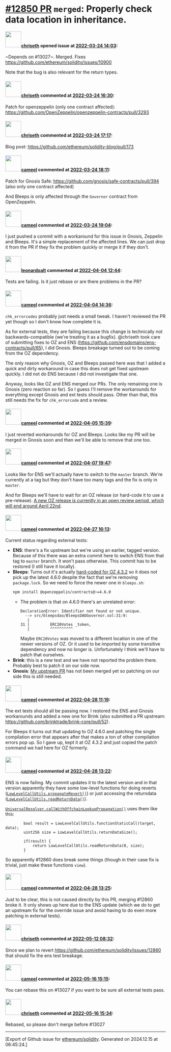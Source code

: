 # [\#12850 PR](https://github.com/ethereum/solidity/pull/12850) `merged`: Properly check data location in inheritance.

#### <img src="https://avatars.githubusercontent.com/u/9073706?v=4" width="50">[chriseth](https://github.com/chriseth) opened issue at [2022-03-24 14:03](https://github.com/ethereum/solidity/pull/12850):

~Depends on #13027~. Merged.
Fixes https://github.com/ethereum/solidity/issues/10900

Note that the bug is also relevant for the return types.

#### <img src="https://avatars.githubusercontent.com/u/9073706?v=4" width="50">[chriseth](https://github.com/chriseth) commented at [2022-03-24 16:30](https://github.com/ethereum/solidity/pull/12850#issuecomment-1077813506):

Patch for openzeppelin (only one contract affected): https://github.com/OpenZeppelin/openzeppelin-contracts/pull/3293

#### <img src="https://avatars.githubusercontent.com/u/9073706?v=4" width="50">[chriseth](https://github.com/chriseth) commented at [2022-03-24 17:17](https://github.com/ethereum/solidity/pull/12850#issuecomment-1077855716):

Blog post: https://github.com/ethereum/solidity-blog/pull/173

#### <img src="https://avatars.githubusercontent.com/u/137030?v=4" width="50">[cameel](https://github.com/cameel) commented at [2022-03-24 18:11](https://github.com/ethereum/solidity/pull/12850#issuecomment-1077903744):

Patch for Gnosis Safe: https://github.com/gnosis/safe-contracts/pull/394 (also only one contract affected)

And Bleeps is only affected through the `Governor` contract from OpenZeppelin.

#### <img src="https://avatars.githubusercontent.com/u/137030?v=4" width="50">[cameel](https://github.com/cameel) commented at [2022-03-24 19:04](https://github.com/ethereum/solidity/pull/12850#issuecomment-1077952704):

I just pushed a commit with a workaround for this issue in Gnosis, Zeppelin and Bleeps. It's a simple replacement of the affected lines. We can just drop it from the PR if they fix the problem quickly or merge it if they don't.

#### <img src="https://avatars.githubusercontent.com/u/504195?u=ce2facd14af9fd474ebff49f0d44891f56f7500f&v=4" width="50">[leonardoalt](https://github.com/leonardoalt) commented at [2022-04-04 12:44](https://github.com/ethereum/solidity/pull/12850#issuecomment-1087508281):

Tests are failing. Is it just rebase or are there problems in the PR?

#### <img src="https://avatars.githubusercontent.com/u/137030?v=4" width="50">[cameel](https://github.com/cameel) commented at [2022-04-04 14:36](https://github.com/ethereum/solidity/pull/12850#issuecomment-1087639038):

`chk_errorcodes` probably just needs a small tweak. I haven't reviewed the PR yet though so I don't know how complete it is.

As for external tests, they are failing because this change is technically not backwards-compatible (we're treating it as a bugfix). @chriseth took care of submitting fixes to OZ and ENS (https://github.com/ensdomains/ens-contracts/pull/65), I did Gnosis. Bleeps breakage turned out to be coming from the OZ dependency.

The only reason why Gnosis, OZ and Bleeps passed here was that I added a quick and dirty workaround in case this does not get fixed upstream quickly. I did not do ENS because I did not investigate that one.

Anyway, looks like OZ and ENS merged our PRs. The only remaining one is Gnosis (zero reaction so far). So I guess I'll remove the workarounds for everything except Gnosis and ext tests should pass. Other than that, this still needs the fix for `chk_errorcode` and a review.

#### <img src="https://avatars.githubusercontent.com/u/137030?v=4" width="50">[cameel](https://github.com/cameel) commented at [2022-04-05 15:39](https://github.com/ethereum/solidity/pull/12850#issuecomment-1088885101):

I just reverted workarounds for OZ and Bleeps. Looks like my PR will be merged in Gnosis soon and then we'll be able to remove that one too.

#### <img src="https://avatars.githubusercontent.com/u/137030?v=4" width="50">[cameel](https://github.com/cameel) commented at [2022-04-07 19:47](https://github.com/ethereum/solidity/pull/12850#issuecomment-1092137079):

Looks like for ENS we'll actually have to switch to the `master` branch. We're currently at a tag but they don't have too many tags and the fix is only in `master`.

And for Bleeps we'll have to wait for an OZ release (or hard-code it to use a pre-release). [A new OZ release is currently in an open review period, which will end around April 22nd](https://forum.openzeppelin.com/t/release-candidate-for-contracts-4-6-open-review-period/27075).

#### <img src="https://avatars.githubusercontent.com/u/137030?v=4" width="50">[cameel](https://github.com/cameel) commented at [2022-04-27 16:13](https://github.com/ethereum/solidity/pull/12850#issuecomment-1111193831):

Current status regarding external tests:
- **ENS**: there's a fix upstream but we're using an earlier, tagged version. Because of this there was an extra commit here to switch ENS from that tag to `master` branch. It won't pass otherwise. This commit has to be restored (I still have it locally).
- **Bleeps**: Turns out it's actually [hard-coded for OZ 4.3.2](https://github.com/wighawag/bleeps/blob/bb90cd033f91c56e3148f0609ebc128a55c9381f/contracts/package.json#L30) so it does not pick up the latest 4.6.0 despite the fact that we're removing `package.lock`. So we need to force the newer one in `bleeps.sh`:
    ```bash
    npm install @openzeppelin/contracts@>=4.6.0
    ```
    - The problem is that on 4.6.0 there's an unrelated error:
        ```
        DeclarationError: Identifier not found or not unique.
          --> src/bleepsdao/BleepsDAOGovernor.sol:31:9:
           |
        31 |         ERC20Votes _token,
           |         ^^^^^^^^^^
        ```
        Maybe `ERC20Votes` was moved to a different location in one of the newer versions of OZ. Or it used to be imported by some transitive dependency and now no longer is. Unfortunately I think we'll have to patch that ourselves.
- **Brink**: this is a new test and we have not reported the problem there. Probably best to patch it on our side now.
- **Gnosis**: [My upstream PR](https://github.com/safe-global/safe-contracts/pull/394) has not been merged yet so patching on our side this is still needed.

#### <img src="https://avatars.githubusercontent.com/u/137030?v=4" width="50">[cameel](https://github.com/cameel) commented at [2022-04-28 11:19](https://github.com/ethereum/solidity/pull/12850#issuecomment-1112083713):

The ext tests should all be passing now. I restored the ENS and Gnosis workarounds and added a new one for Brink (also submitted a PR upstream: https://github.com/brinktrade/brink-core/pull/52).

For Bleeps it turns out that updating to OZ 4.6.0 and patching the single compilation error that appears after that makes a ton of other compilation errors pop up. So I gave up, kept it at OZ 4.3.2 and just copied the patch command we had here for OZ formerly.

#### <img src="https://avatars.githubusercontent.com/u/137030?v=4" width="50">[cameel](https://github.com/cameel) commented at [2022-04-28 13:22](https://github.com/ethereum/solidity/pull/12850#issuecomment-1112197498):

ENS is now failing. My commit updates it to the latest version and in that version apparently they have some low-level functions for doing reverts ([`LowLevelCallUtils.propagateRevert()`](https://github.com/ensdomains/ens-contracts/blob/43b483db7ae3b13b985b3600779aa4e65ca22964/contracts/utils/LowLevelCallUtils.sol#L45-L53)) or just accessing the returndata ([`LowLevelCallUtils.readReturnData()`](https://github.com/ensdomains/ens-contracts/blob/43b483db7ae3b13b985b3600779aa4e65ca22964/contracts/utils/LowLevelCallUtils.sol#L33-L43)).

[`UniversalResolver.callWithOffchainLookupPropagation()`](https://github.com/ensdomains/ens-contracts/blob/43b483db7ae3b13b985b3600779aa4e65ca22964/contracts/utils/UniversalResolver.sol#L67-L73) uses them like this:
```solidity
        bool result = LowLevelCallUtils.functionStaticCall(target, data);
        uint256 size = LowLevelCallUtils.returnDataSize();

        if(result) {
            return LowLevelCallUtils.readReturnData(0, size);
        }
```

So apparently #12860 does break some things (though in their case fix is trivial, just make these functions `view`).

#### <img src="https://avatars.githubusercontent.com/u/137030?v=4" width="50">[cameel](https://github.com/cameel) commented at [2022-04-28 13:25](https://github.com/ethereum/solidity/pull/12850#issuecomment-1112201357):

Just to be clear, this is not caused directly by this PR, merging #12860 broke it. It only shows up here due to the ENS update (which we do to get an upstream fix for the override issue and avoid having to do even more patching in external tests).

#### <img src="https://avatars.githubusercontent.com/u/9073706?v=4" width="50">[chriseth](https://github.com/chriseth) commented at [2022-05-12 08:32](https://github.com/ethereum/solidity/pull/12850#issuecomment-1124688628):

Since we plan to revert https://github.com/ethereum/solidity/issues/12860 that should fix the ens test breakage.

#### <img src="https://avatars.githubusercontent.com/u/137030?v=4" width="50">[cameel](https://github.com/cameel) commented at [2022-05-16 15:15](https://github.com/ethereum/solidity/pull/12850#issuecomment-1127802495):

You can rebase this on #13027 if you want to be sure all external tests pass.

#### <img src="https://avatars.githubusercontent.com/u/9073706?v=4" width="50">[chriseth](https://github.com/chriseth) commented at [2022-05-16 15:34](https://github.com/ethereum/solidity/pull/12850#issuecomment-1127824770):

Rebased, so please don't merge before #13027


-------------------------------------------------------------------------------



[Export of Github issue for [ethereum/solidity](https://github.com/ethereum/solidity). Generated on 2024.12.15 at 06:45:24.]

